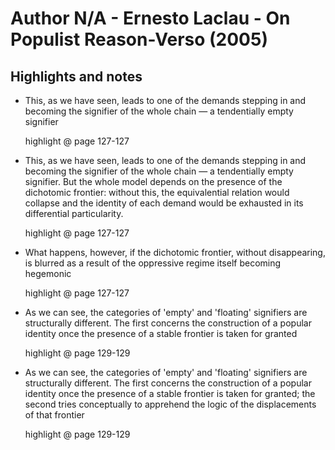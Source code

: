 # Author N/A - Ernesto Laclau - On Populist Reason-Verso (2005)

## Highlights and notes

- This, as we have seen, leads to one of the demands stepping in and becoming the signifier of the whole chain — a tendentially empty signifier

  highlight @ page 127-127

- This, as we have seen, leads to one of the demands stepping in and becoming the signifier of the whole chain — a tendentially empty signifier. But the whole model depends on the presence of the dichotomic frontier: without this, the equivalential relation would collapse and the identity of each demand would be exhausted in its differential particularity.

  highlight @ page 127-127

- What happens, however, if the dichotomic frontier, without disappearing, is blurred as a result of the oppressive regime itself becoming hegemonic

  highlight @ page 127-127

- As we can see, the categories of 'empty' and 'floating' signifiers are structurally different. The first concerns the construction of a popular identity once the presence of a stable frontier is taken for granted

  highlight @ page 129-129

- As we can see, the categories of 'empty' and 'floating' signifiers are structurally different. The first concerns the construction of a popular identity once the presence of a stable frontier is taken for granted; the second tries conceptually to apprehend the logic of the displacements of that frontier

  highlight @ page 129-129

